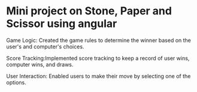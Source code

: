 # Mini project on Stone, Paper and Scissor using angular 
Game Logic: Created the game rules to determine the winner based on the user's and computer's choices.

Score Tracking:Implemented score tracking to keep a record of user wins, computer wins, and draws.

User Interaction: Enabled users to make their move by selecting one of the options.
